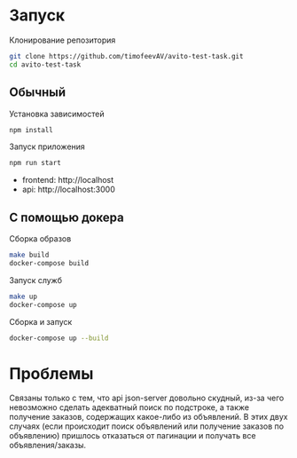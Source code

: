 # Запуск

Клонирование репозитория

```sh
git clone https://github.com/timofeevAV/avito-test-task.git
cd avito-test-task
```

## Обычный

Установка зависимостей

```sh
npm install
```

Запуск приложения

```sh
npm run start
```

- frontend: http://localhost
- api: http://localhost:3000

## С помощью докера

Сборка образов

```sh
make build
docker-compose build
```

Запуск служб

```sh
make up
docker-compose up
```

Сборка и запуск

```sh
docker-compose up --build
```

# Проблемы

Связаны только с тем, что api json-server довольно скудный, из-за чего невозможно сделать адекватный поиск по подстроке, а также получение заказов, содержащих какое-либо из объявлений.
В этих двух случаях (если происходит поиск объявлений или получение заказов по объявлению) пришлось отказаться от пагинации и получать все объявления/заказы.
